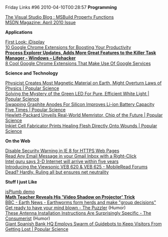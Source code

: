 Friday Links #96
2010-04-10T00:28:57
**Programming**

[The Visual Studio Blog : MSBuild Property Functions](http://blogs.msdn.com/visualstudio/archive/2010/04/02/msbuild-property-functions.aspx?utm_source=twitterfeed&utm_medium=twitter)   
[MSDN Magazine: April 2010 Issue](http://msdn.microsoft.com/en-us/magazine/ee336306.aspx)

**Applications**

[First Look: iDisplay ](http://www.tuaw.com/2010/04/02/first-look-idisplay/)   
[10 Google Chrome Extensions for Boosting Your Productivity](http://sixrevisions.com/tools/10-google-chrome-extensions-for-boosting-your-productivity/)   
[**Process Explorer Updates, Adds More Great Features to the Killer Task Manager - Windows – Lifehacker**](http://lifehacker.com/5511776/process-explorer-updates-adds-more-great-features-to-the-killer-task-manager)   
[8 Cool Google Chrome Extensions That Make Use Of Google Services](http://www.makeuseof.com/tag/8-cool-google-chrome-extensions-google-services/)

**Science and Technology**

[Physicist Creates Most Magnetic Material on Earth, Might Overturn Laws of Physics | Popular Science](http://www.popsci.com/technology/article/2010-04/most-magnetic-material-ever-created-iron-and-nitrogen-might-overturn-laws-physics)   
[Solving the Mystery of the Green LED For Pure, Efficient White Light | Popular Science](http://www.popsci.com/science/article/2010-04/nrel-scientists-make-green-led-light-breakthrough-could-revolutionize-lighting)   
[Swapping Graphite Anodes For Silicon Improves Li-ion Battery Capacity Five Times | Popular Science](http://www.popsci.com/science/article/2010-04/durable-silicon-anode-can-improve-li-ion-battery-capacity-five-times)   
[Hewlett-Packard Unveils Real-World Memristor, Chip of the Future | Popular Science](http://www.popsci.com/technology/article/2010-04/hewlett-packard-unveils-first-ever-memristor)   
[Inkjet Cell Fabricator Prints Healing Flesh Directly Onto Wounds | Popular Science](http://www.popsci.com/technology/article/2010-04/cell-fabricator-prinks-healing-flesh-burn-victims)

**On the Web**

[Disable Security Warning in IE 8 for HTTPS Web Pages ](http://www.labnol.org/software/ie-security-warning-for-https-websites/13388/)   
[Read Any Email Message in your Gmail Inbox with a Right-Click](http://www.labnol.org/internet/quickly-read-emails-in-gmail/13413/)   
[Intel guru says 3-D Internet will arrive within five years ](http://www.computerworld.com/s/article/9175048/Intel_guru_says_3_D_Internet_will_arrive_within_five_years?source=rss_news)   
[Introducing the Viewsonic VEB 620 & VEB 625 - MobileRead Forums ](http://www.mobileread.com/forums/showthread.php?t=79808&utm_source=feedburner&utm_medium=feed&utm_campaign=Feed%3A+mr%2Ffront+%28MobileRead+Frontpage%29&utm_content=Google+Reader)   
[Dead? Hardly. Ruling all but ensures net neutrality ](http://www.computerworld.com/s/article/9175141/Dead_Hardly._Ruling_all_but_ensures_net_neutrality?source=rss_news)

**Stuff I just Like**

[jsPlumb demo   
](http://morrisonpitt.com/jsPlumb/html/demo.html)[**Math Teacher Reveals His 'Video Shadow on Projector' Trick**](http://www.labnol.org/home/maths-teacher-video-shadow-trick/13389/)   
[BBC - Earth News - Earthworms form herds and make "group decisions"](http://news.bbc.co.uk/earth/hi/earth_news/newsid_8604000/8604584.stm)   
[Get ready to have your mind blown - The Puzzler](http://www.chicagonow.com/blogs/redeye-puzzler/2010/04/get-ready-to-have-your-mind-blown.html) (Humor)   
[These Antenna Installation Instructions Are Surprisingly Specific - The Consumerist](http://consumerist.com/2010/03/these-antenna-installation-instructions-are-surprisingly-specific.html) (Humor)   
[Giant Spanish Bank HQ Employs Swarm of Guidebots to Keep Visitors From Getting Lost | Popular Science](http://www.popsci.com/gadgets/article/2010-04/guidebots-keep-bank-visitors-getting-lost)
